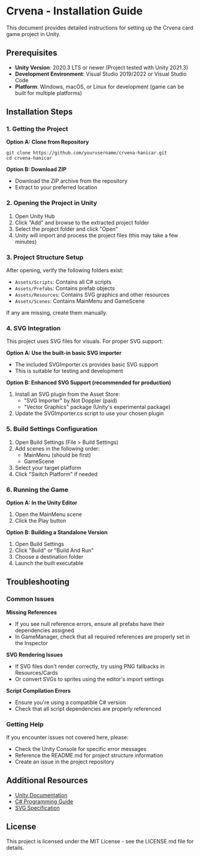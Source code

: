 # Crvena - Installation Guide

This document provides detailed instructions for setting up the Crvena card game project in Unity.

## Prerequisites

- **Unity Version**: 2020.3 LTS or newer (Project tested with Unity 2021.3)
- **Development Environment**: Visual Studio 2019/2022 or Visual Studio Code
- **Platform**: Windows, macOS, or Linux for development (game can be built for multiple platforms)

## Installation Steps

### 1. Getting the Project

**Option A: Clone from Repository**
```
git clone https://github.com/yourusername/crvena-hanicar.git
cd crvena-hanicar
```

**Option B: Download ZIP**
- Download the ZIP archive from the repository
- Extract to your preferred location

### 2. Opening the Project in Unity

1. Open Unity Hub
2. Click "Add" and browse to the extracted project folder
3. Select the project folder and click "Open"
4. Unity will import and process the project files (this may take a few minutes)

### 3. Project Structure Setup

After opening, verify the following folders exist:
- `Assets/Scripts`: Contains all C# scripts
- `Assets/Prefabs`: Contains prefab objects
- `Assets/Resources`: Contains SVG graphics and other resources
- `Assets/Scenes`: Contains MainMenu and GameScene

If any are missing, create them manually.

### 4. SVG Integration

This project uses SVG files for visuals. For proper SVG support:

**Option A: Use the built-in basic SVG importer**
- The included SVGImporter.cs provides basic SVG support
- This is suitable for testing and development

**Option B: Enhanced SVG Support (recommended for production)**
1. Install an SVG plugin from the Asset Store:
   - "SVG Importer" by Not Doppler (paid)
   - "Vector Graphics" package (Unity's experimental package)
2. Update the SVGImporter.cs script to use your chosen plugin

### 5. Build Settings Configuration

1. Open Build Settings (File > Build Settings)
2. Add scenes in the following order:
   - MainMenu (should be first)
   - GameScene
3. Select your target platform
4. Click "Switch Platform" if needed

### 6. Running the Game

**Option A: In the Unity Editor**
1. Open the MainMenu scene
2. Click the Play button

**Option B: Building a Standalone Version**
1. Open Build Settings
2. Click "Build" or "Build And Run"
3. Choose a destination folder
4. Launch the built executable

## Troubleshooting

### Common Issues

**Missing References**
- If you see null reference errors, ensure all prefabs have their dependencies assigned
- In GameManager, check that all required references are properly set in the Inspector

**SVG Rendering Issues**
- If SVG files don't render correctly, try using PNG fallbacks in Resources/Cards
- Or convert SVGs to sprites using the editor's import settings

**Script Compilation Errors**
- Ensure you're using a compatible C# version
- Check that all script dependencies are properly referenced

### Getting Help

If you encounter issues not covered here, please:
- Check the Unity Console for specific error messages
- Reference the README.md for project structure information
- Create an issue in the project repository

## Additional Resources

- [Unity Documentation](https://docs.unity3d.com/)
- [C# Programming Guide](https://docs.microsoft.com/en-us/dotnet/csharp/)
- [SVG Specification](https://www.w3.org/TR/SVG2/)

## License

This project is licensed under the MIT License - see the LICENSE.md file for details. 